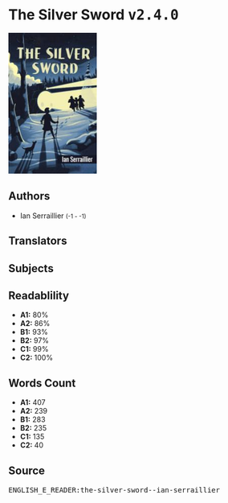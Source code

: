 # The Silver Sword <kbd>v2.4.0</kbd>

![](./cover.medium.jpg "")

## Authors


 - Ian Serraillier <small>(-1 - -1)</small>

## Translators



## Subjects



## Readablility


 - **A1:** 80%
 - **A2:** 86%
 - **B1:** 93%
 - **B2:** 97%
 - **C1:** 99%
 - **C2:** 100%

## Words Count


 - **A1:** 407
 - **A2:** 239
 - **B1:** 283
 - **B2:** 235
 - **C1:** 135
 - **C2:** 40

## Source


<kbd>ENGLISH_E_READER:the-silver-sword--ian-serraillier</kbd>
